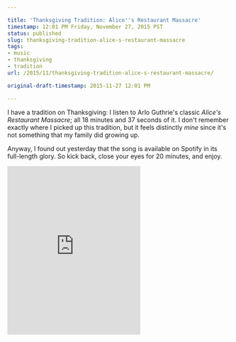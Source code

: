 ```yaml
---

title: 'Thanksgiving Tradition: Alice''s Restaurant Massacre'
timestamp: 12:01 PM Friday, November 27, 2015 PST
status: published
slug: thanksgiving-tradition-alice-s-restaurant-massacre
tags:
- music
- thanksgiving
- tradition
url: /2015/11/thanksgiving-tradition-alice-s-restaurant-massacre/

original-draft-timestamp: 2015-11-27 12:01 PM

---
```


I have a tradition on Thanksgiving: I listen to Arlo Guthrie's classic *Alice's Restaurant Massacre*; all 18 minutes and 37 seconds of it. I don't remember exactly where I picked up this tradition, but it feels distinctly *mine* since it's not something that my family did growing up.

Anyway, I found out yesterday that the song is available on Spotify in its full-length glory. So kick back, close your eyes for 20 minutes, and enjoy.

<iframe src="https://embed.spotify.com/?uri=spotify%3Atrack%3A4OjKHySJHstsImlUW3qfml" width="300" height="380" frameborder="0" allowtransparency="true"></iframe>
